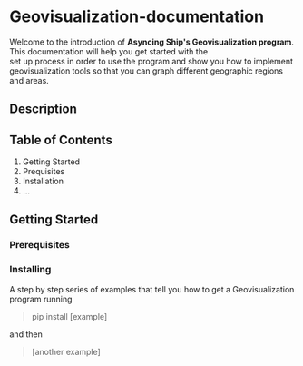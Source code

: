 # Geovisualization-documentation
Welcome to the introduction of **Asyncing Ship's Geovisualization program**. This documentation will help you get started with the\
set up process in order to use the program and show you how to implement geovisualization tools so that you can graph different geographic regions and areas.


## Description

## Table of Contents
1. Getting Started
2. Prequisites
3. Installation
4. ...


## Getting Started


### Prerequisites


### Installing
A step by step series of examples that tell you how to get a Geovisualization program running
> pip install [example]

and then
> [another example]
